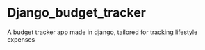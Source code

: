 # Django_budget_tracker
A budget tracker app made in django, tailored for tracking lifestyle expenses
